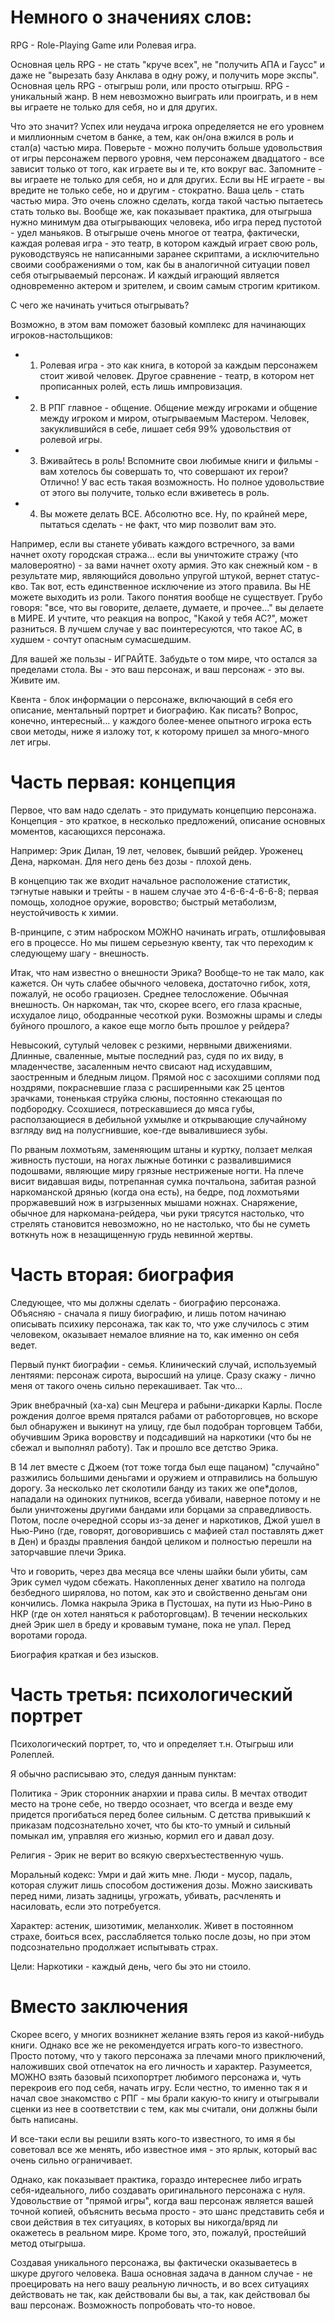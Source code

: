 # Немного о значениях слов:

RPG - Role-Playing Game или Ролевая игра.

Основная цель RPG - не стать "круче всех", не "получить АПА и Гаусс" и даже не "вырезать базу Анклава в одну рожу, и получить море экспы". Основная цель RPG - отыгрыш роли, или просто отыгрыш. RPG - уникальный жанр. В нем невозможно выиграть или проиграть, и в нем вы играете не только для себя, но и для других. 

Что это значит? Успех или неудача игрока определяется не его уровнем и миллионным счетом в банке, а тем, как он/она вжился в роль и стал(а) частью мира. Поверьте - можно получить больше удовольствия от игры персонажем первого уровня, чем персонажем двадцатого - все зависит только от того, как играете вы и те, кто вокруг вас. Запомните - вы играете не только для себя, но и для других. Если вы НЕ играете - вы вредите не только себе, но и другим - стократно. Ваша цель - стать частью мира. Это очень сложно сделать, когда такой частью пытаетесь стать только вы. Вообще же, как показывает практика, для отыгрыша нужно минимум два отыгрывающих человека, ибо игра перед пустотой - удел маньяков. В отыгрыше очень многое от театра, фактически, каждая ролевая игра - это театр, в котором каждый играет свою роль, руководствуясь не написанными заранее скриптами, а исключительно своими соображениями о том, как бы в аналогичной ситуации повел себя отыгрываемый персонаж. И каждый играющий является одновременно актером и зрителем, и своим самым строгим критиком. 

С чего же начинать учиться отыгрывать? 

Возможно, в этом вам поможет базовый комплекс для начинающих игроков-настольщиков:

- 1. Ролевая игра - это как книга, в которой за каждым персонажем стоит живой человек. Другое сравнение - театр, в котором нет прописанных ролей, есть лишь импровизация. 

- 2. В РПГ главное - общение. Общение между игроками и общение между игроком и миром, отыгрываемым Мастером. Человек, закуклившийся в себе, лишает себя 99% удовольствия от ролевой игры. 

- 3. Вживайтесь в роль! Вспомните свои любимые книги и фильмы - вам хотелось бы совершать то, что совершают их герои? Отлично! У вас есть такая возможность. Но полное удовольствие от этого вы получите, только если вживетесь в роль. 

- 4. Вы можете делать ВСЕ. Абсолютно все. Ну, по крайней мере, пытаться сделать - не факт, что мир позволит вам это. 

Например, если вы станете убивать каждого встречного, за вами начнет охоту городская стража... если вы уничтожите стражу (что маловероятно) - за вами начнет охоту армия. Это как снежный ком - в результате мир, являющийся довольно упругой штукой, вернет статус-кво. Так вот, есть единственное исключение из этого правила. Вы НЕ можете выходить из роли. Такого понятия вообще не существует. Грубо говоря: "все, что вы говорите, делаете, думаете, и прочее..." вы делаете в МИРЕ. И учтите, что реакция на вопрос, "Какой у тебя АС?", может разниться. В лучшем случае у вас поинтересуются, что такое АС, в худшем - сочтут опасным сумасшедшим.

Для вашей же пользы - ИГРАЙТЕ. Забудьте о том мире, что остался за пределами стола. Вы - это ваш персонаж, и ваш персонаж - это вы. Живите им. 

Квента - блок информации о персонаже, включающий в себя его описание, ментальный портрет и биографию. Как писать? Вопрос, конечно, интересный... у каждого более-менее опытного игрока есть свои методы, ниже я изложу тот, к которому пришел за много-много лет игры.

# Часть первая: концепция

Первое, что вам надо сделать - это придумать концепцию персонажа. Концепция - это краткое, в несколько предложений, описание основных моментов, касающихся персонажа.

Например: Эрик Дилан, 19 лет, человек, бывший рейдер. Уроженец Дена, наркоман. Для него день без дозы - плохой день.

В концепцию так же входит начальное расположение статистик, тэгнутые навыки и трейты - в нашем случае это 4-6-6-4-6-6-8; первая помощь, холодное оружие, воровство; быстрый метаболизм, неустойчивость к химии.

В-принципе, с этим наброском МОЖНО начинать играть, отшлифовывая его в процессе. Но мы пишем серьезную квенту, так что переходим к следующему шагу - внешность. 

Итак, что нам известно о внешности Эрика? Вообще-то не так мало, как кажется. Он чуть слабее обычного человека, достаточно гибок, хотя, пожалуй, не особо грациозен. Среднее телосложение. Обычная внешность. Он наркоман, так что, скорее всего, его глаза красные, исхудалое лицо, ободранные чесоткой руки. Возможны шрамы и следы буйного прошлого, а какое еще могло быть прошлое у рейдера? 

Невысокий, сутулый человек с резкими, нервными движениями. Длинные, сваленные, мытые последний раз, судя по их виду, в младенчестве, засаленным нечто свисают над исхудавшим, заостренным и бледным лицом. Прямой нос с засохшими соплями под ноздрями, покрасневшие глаза с расширенными как 25 центов зрачками, тоненькая струйка слюны, постоянно стекающая по подбородку. Ссохшиеся, потрескавшиеся до мяса губы, расползающиеся в дебильной ухмылке и открывающие случайному взгляду вид на полусгнившие, кое-где вывалившиеся зубы.

По рваным лохмотьям, заменяющим штаны и куртку, ползает мелкая живность пустоши, на ногах лыжные ботинки с развалившимися подошвами, являющие миру грязные нестриженые ногти. На плече висит видавшая виды, потрепанная сумка почтальона, забитая разной наркоманской дрянью (когда она есть), на бедре, под лохмотьями проржавевший нож в изгрызенных мышами ножнах. Снаряжение, обычное для наркомана-рейдера, чьи руки трясутся настолько, что стрелять становится невозможно, но не настолько, что бы не суметь воткнуть нож в незащищенную грудь невинной жертвы.


# Часть вторая: биография

Следующее, что мы должны сделать - биографию персонажа. Объясняю - сначала я пишу биографию, и лишь потом начинаю описывать психику персонажа, так как то, что уже случилось с этим человеком, оказывает немалое влияние на то, как именно он себя ведет. 

Первый пункт биографии - семья. Клинический случай, используемый лентяями: персонаж сирота, выросший на улице. Сразу скажу - лично меня от такого очень сильно перекашивает. Так что... 

Эрик внебрачный (ха-ха) сын Мецгера и рабыни-дикарки Карлы. После рождения долгое время прятался рабами от работорговцев, но вскоре был обнаружен и выкинут на улицу, где был подобран торговцем Табби, обучившим Эрика воровству и подсадивший на наркотики (что бы не сбежал и выполнял работу). Так и прошло все детство Эрика.

В 14 лет вместе с Джоем (тот тоже тогда был еще пацаном) "случайно" разжились большими деньгами и оружием и отправились на большую дорогу. За несколько лет сколотили банду из таких же опе*долов, нападали на одиноких путников, всегда убивали, наверное потому и не были уничтожены другими бандами или борцами за справедливость. Потом, после очередной ссоры из-за денег и наркотиков, Джой ушел в Нью-Рино (где, говорят, договорившись с мафией стал поставлять джет в Ден) и бразды правления бандой целиком и полностью перешли на заторчавшие плечи Эрика.

Что и говорить, через два месяца все члены шайки были убиты, сам Эрик сумел чудом сбежать. Накопленных денег хватило на полгода безбедного ширялова, но потом, как это и свойственно деньгам они кончились. Ломка накрыла Эрика в Пустошах, на пути из Нью-Рино в НКР (где он хотел наняться к работорговцам). В течении нескольких дней Эрик шел в бреду и кровавым тумане, пока не упал. Перед воротами города.

Биография краткая и без изысков.

# Часть третья: психологический портрет

Психологический портрет, то, что и определяет т.н. Отыгрыш или Ролеплей.

Я обычно расписываю это, следуя данным пунктам: 

Политика - Эрик сторонник анархии и права силы. В мечтах отводит место на троне себе, но твердо осознает, что всегда и везде ему придется прогибаться перед более сильным. С детства привыкший к приказам подсознательно хочет, что бы кто-то умный и сильный помыкал им, управляя его жизнью, кормил его и давал дозу.

Религия - Эрик не верит во всякую сверхъестественную чушь.

Моральный кодекс: Умри и дай жить мне. Люди - мусор, падаль, которая служит лишь способом достижения дозы. Можно заискивать перед ними, лизать задницы, угрожать, убивать, расчленять и насиловать, если это потребуется. 

Характер: астеник, шизотимик, меланхолик. Живет в постоянном страхе, боиться всех, расслабляется только после дозы, но при этом подсознательно продолжает испытывать страх.

Цели: Наркотики - каждый день, чего бы это ни стоило.

# Вместо заключения

Скорее всего, у многих возникнет желание взять героя из какой-нибудь книги. Однако все же не рекомендуется играть кого-то известного. Просто потому, что у такого персонажа за плечами много приключений, наложивших свой отпечаток на его личность и характер.
Разумеется, МОЖНО взять базовый психопортрет любимого персонажа и, чуть перекроив его под себя, начать игру. Если честно, то именно так я и начал свое знакомство с РПГ - мы брали какую-то книгу и отыгрывали сценки из нее в соответствии с тем, как мы считали, они должны были быть написаны.

И все-таки если вы решили взять кого-то известного, то имя я бы советовал все же менять, ибо известное имя - это ярлык, который вас очень сильно ограничивает.

Однако, как показывает практика, гораздо интереснее либо играть себя-идеального, либо создавать оригинального персонажа с нуля.
Удовольствие от "прямой игры", когда ваш персонаж является вашей точной копией, объяснить весьма просто - это шанс представить себя и свои действия в тех ситуациях, в которых вы никогда/вряд ли окажетесь в реальном мире. Кроме того, это, пожалуй, простейший метод отыгрыша.

Создавая уникального персонажа, вы фактически оказываетесь в шкуре другого человека. Ваша основная задача в данном случае - не проецировать на него вашу реальную личность, и во всех ситуациях действовать не так, как действовали бы вы, а так, как действовал бы ваш персонаж. Возможность попробовать что-то новое.

